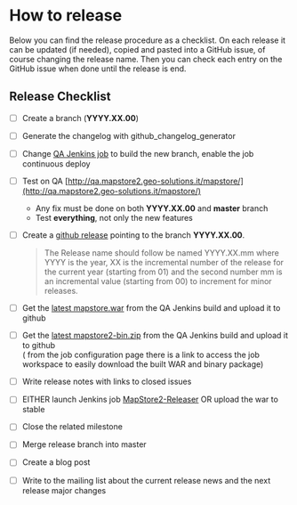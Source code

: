 # How to release
Below you can find the release procedure as a checklist. On each release it can be updated (if needed), copied and pasted into a GitHub issue, of course changing the release name.
Then you can check each entry on the GitHub issue when done until the release is end. 

## Release Checklist

- [ ] Create a branch (**YYYY.XX.00**)  
- [ ] Generate the changelog with github_changelog_generator
- [ ] Change [QA Jenkins job](http://build.geo-solutions.it/jenkins/view/MapStore2/job/MapStore2-QA-Build/) to build the new branch, enable the job continuous deploy  
- [ ] Test on QA [http://qa.mapstore2.geo-solutions.it/mapstore/](http://qa.mapstore2.geo-solutions.it/mapstore/)  
    * Any fix must be done on both **YYYY.XX.00** and **master** branch  
    * Test **everything**, not only the new features  

- [ ] Create a [github release](https://github.com/geosolutions-it/MapStore2/releases) pointing to the branch **YYYY.XX.00**.  

  > The Release name should follow be named YYYY.XX.mm where YYYY is the year, XX is the incremental number of the release for the current year (starting from 01) and the second number mm is an incremental value (starting from 00) to increment for minor releases. 

- [ ] Get the [latest mapstore.war](http://build.geo-solutions.it/jenkins/job/MapStore2-QA-Build/ws/web/target/mapstore.war) from the QA Jenkins build and upload it to github  
- [ ] Get the [latest mapstore2-bin.zip](http://build.geo-solutions.it/jenkins/job/MapStore2-QA-Build/ws/release/target/mapstore2-1.0-SNAPSHOT-bin.zip) from the QA Jenkins build and upload it to github  
    ( from the job configuration page there is a link to access the job workspace to easily download the built WAR and binary package)
- [ ] Write release notes with links to closed issues 
- [ ] EITHER launch Jenkins job [MapStore2-Releaser](http://build.geo-solutions.it/jenkins/job/MapStore2-Releaser/) OR upload the war to stable  
- [ ] Close the related milestone 
- [ ] Merge release branch into master
- [ ] Create a blog post
- [ ] Write to the mailing list about the current release news and the next release major changes

